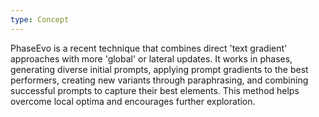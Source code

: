 ```yaml
---
type: Concept
---
```


PhaseEvo is a recent technique that combines direct 'text gradient' approaches with more 'global' or lateral updates. It works in phases, generating diverse initial prompts, applying prompt gradients to the best performers, creating new variants through paraphrasing, and combining successful prompts to capture their best elements. This method helps overcome local optima and encourages further exploration.